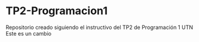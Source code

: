 # TP2-Programacion1

Repositorio creado siguiendo el  instructivo del TP2 de Programación 1 UTN
Este es un cambio 